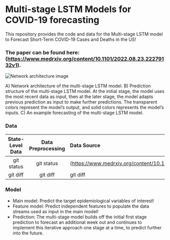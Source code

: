 # Multi-stage LSTM Models for COVID-19 forecasting
This repository provides the code and data for the Multi-stage LSTM model to Forecast Short-Term COVID-19 Cases and Deaths in the US!
### The paper can be found here: (https://www.medrxiv.org/content/10.1101/2022.08.23.22279132v1).

![Network architecture ![image](https://user-images.githubusercontent.com/47940478/202015773-ece717e7-743d-4e07-b3c8-00543abf4682.png)
](https://github.com/hongru94/multi_stage_LSTM/blob/main/figures/figure_1.png?raw=true "Multi-stage LSTM model")

A) Network architecture of the multi-stage LSTM model. B) Prediction structure of the multi-stage LSTM model. At the initial stage, the model uses the most recent data as input, then at the later stage, the model adapts previous prediction as input to make further predictions. The transparent colors represent the model’s output, and solid colors represents the model’s inputs. C) An example forecasting of the multi-stage LSTM model.

### Data
| State-Level Data| Data Preprocessing | Data Source |
| :---:         |     :---:      |          :--- |
| git status   | git status     | (https://www.medrxiv.org/content/10.1101/2022.08.23.22279132v1)  |
| git diff     | git diff       | git diff      |

### Model
- Main model: Predict the target epidemiological variables of interest!
- Feature model: Predict independent features to populate the data streams used as input in the main model!
- Prediction: The multi-stage model builds off the initial first stage prediction to forecast an additional week out and continues to implement this iterative approach one stage at a time, to predict further into the future.

